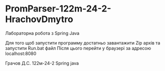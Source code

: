 # PromParser-122m-24-2-HrachovDmytro
Лабораторна робота з Spring Java

Для того щоб запустити программу достатньо завантажити Zip архів та запустити Run.bat файл
Після цього перейти у браузері за адресою localhost:8080


Грачов Д.С. 122м-24-2 Spring java
